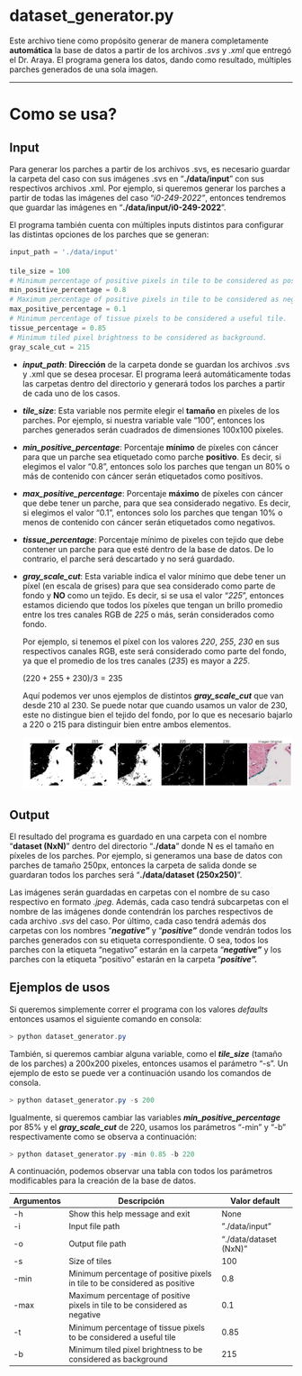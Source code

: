 # dataset_generator.py

Este archivo tiene como propósito generar de manera completamente **automática** la base de datos a partir de los archivos *.svs* y *.xml* que entregó el Dr. Araya. El programa genera los datos, dando como resultado, múltiples parches generados de una sola imagen.

---

# Como se usa?

## Input

Para generar los parches a partir de los archivos .svs, es necesario guardar la carpeta del caso con sus imágenes .svs en “**./data/input**” con sus respectivos archivos .xml. Por ejemplo, si queremos generar los parches a partir de todas las imágenes del caso “*i0-249-2022”*, entonces tendremos que guardar las imágenes en “**./data/input/i0-249-2022**”.  

El programa también cuenta con múltiples inputs distintos para configurar las distintas opciones de los parches que se generan:

```python
input_path = './data/input'

tile_size = 100
# Minimum percentage of positive pixels in tile to be considered as positive.
min_positive_percentage = 0.8 
# Maximum percentage of positive pixels in tile to be considered as negative.
max_positive_percentage = 0.1
# Minimum percentage of tissue pixels to be considered a useful tile.
tissue_percentage = 0.85
# Minimum tiled pixel brightness to be considered as background.
gray_scale_cut = 215
```

- ***input_path***: **Dirección** de la carpeta donde se guardan los archivos .svs y .xml que se desea procesar. El programa leerá automáticamente todas las carpetas dentro del directorio y generará todos los parches a partir de cada uno de los casos.
- ***tile_size***: Esta variable nos permite elegir el **tamaño** en píxeles de los parches. Por ejemplo, si nuestra variable vale “100”, entonces los parches generados serán cuadrados de dimensiones 100x100 píxeles.
- ***min_positive_percentage***: Porcentaje **mínimo** de píxeles con cáncer para que un parche sea etiquetado como parche **positivo**. Es decir, si elegimos el valor “0.8”, entonces solo los parches que tengan un 80% o más de contenido con cáncer serán etiquetados como positivos.
- ***max_positive_percentage***: Porcentaje **máximo** de píxeles con cáncer que debe tener un parche, para que sea considerado negativo. Es decir, si elegimos el valor “0.1”, entonces solo los parches que tengan 10% o menos de contenido con cáncer serán etiquetados como negativos.
- ***tissue_percentage***: Porcentaje mínimo de pixeles con tejido que debe contener un parche para que esté dentro de la base de datos. De lo contrario, el parche será descartado y no será guardado.
- ***gray_scale_cut***: Esta variable indica el valor mínimo que debe tener un píxel (en escala de grises) para que sea considerado como parte de fondo y **NO** como un tejido. Es decir, si se usa el valor “*225*”, entonces estamos diciendo que todos los píxeles que tengan un brillo promedio entre los tres canales RGB de *225* o más, serán considerados como fondo.
    
    Por ejemplo, si tenemos el píxel con los valores *220*, *255*, *230* en sus respectivos canales RGB, este será considerado como parte del fondo, ya que el promedio de los tres canales (*235*) es mayor a *225*.
    
    $( 220 + 255 + 230)/3 = 235$ 
    
    Aquí podemos ver unos ejemplos de distintos ***gray_scale_cut*** que van desde 210 al 230. Se puede notar que cuando usamos un valor de 230, este no distingue bien el tejido del fondo, por lo que es necesario bajarlo a 220 o 215 para distinguir bien entre ambos elementos.
    
    ![Screenshot_1.png](./imagenes/Screenshot_1.png)
    

## Output

El resultado del programa es guardado en una carpeta con el nombre “**dataset (NxN)**” dentro del directorio “**./data**” donde N es el tamaño en píxeles de los parches. Por ejemplo, si generamos una base de datos con parches de tamaño 250px, entonces la carpeta de salida donde se guardaran todos los parches será “**./data/dataset (250x250)**”.

Las imágenes serán guardadas en carpetas con el nombre de su caso respectivo en formato *.jpeg*. Además, cada caso tendrá subcarpetas con el nombre de las imágenes donde contendrán los parches respectivos de cada archivo .*svs* del caso. Por último, cada caso tendrá además dos carpetas con los nombres “***negative”*** y “***positive”*** donde vendrán todos los parches generados con su etiqueta correspondiente. O sea, todos los parches con la etiqueta “negativo” estarán en la carpeta “***negative”*** y los parches con la etiqueta “positivo” estarán en la carpeta “***positive”.***

## Ejemplos de usos

Si queremos simplemente correr el programa con los valores *defaults* entonces usamos el siguiente comando en consola:

```powershell
> python dataset_generator.py 
```

También, si queremos cambiar alguna variable, como el ***tile_size*** (tamaño de los parches) a 200x200 pixeles, entonces usamos el parámetro “-s”. Un ejemplo de esto se puede ver a continuación usando los comandos de consola.

```powershell
> python dataset_generator.py -s 200
```

Igualmente, si queremos cambiar las variables ***min_positive_percentage*** por 85% y el ***gray_scale_cut*** de 220, usamos los parámetros “-min” y “-b” respectivamente como se observa a continuación:

```powershell
> python dataset_generator.py -min 0.85 -b 220
```

A continuación, podemos observar una tabla con todos los parámetros modificables para la creación de la base de datos.

| Argumentos | Descripción  | Valor default |
| --- | --- | --- |
| -h | Show this help message and exit | None |
| -i | Input file path | ”./data/input” |
| -o | Output file path | “./data/dataset (NxN)” |
| -s | Size of tiles | 100 |
| -min | Minimum percentage of positive pixels in tile to be considered as positive | 0.8 |
| -max | Maximum percentage of positive pixels in tile to be considered as negative | 0.1 |
| -t | Minimum percentage of tissue pixels to be considered a useful tile | 0.85 |
| -b | Minimum tiled pixel brightness to be considered as background | 215 |

